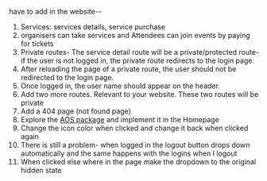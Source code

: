 
have to add in the website--
1. Services: services details, service purchase
2. organisers can take services and Attendees can join events by paying for tickets
3. Private routes- 
The service detail route will be a private/protected route- if the user is not logged in, the private route redirects to the login page.
4. After reloading the page of a private route, the user should not be redirected to the login page.    
6. Once logged in, the user name should appear on the header.
7. Add two more routes. Relevant to your website. These two routes will be private
8. Add a 404 page (not found page)
9. Explore the [AOS package](https://www.npmjs.com/package/aos) and implement it in the Homepage
10. Change the icon color when clicked and change it back when clicked again
11. There is still a problem- when logged in the logout button drops down automatically and the same happens with the logins when I logout
12. When clicked else where in the page make the dropdown to the original hidden state
